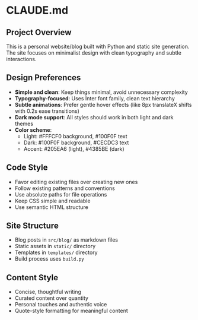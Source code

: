 # CLAUDE.md

## Project Overview
This is a personal website/blog built with Python and static site generation. The site focuses on minimalist design with clean typography and subtle interactions.

## Design Preferences
- **Simple and clean**: Keep things minimal, avoid unnecessary complexity
- **Typography-focused**: Uses Inter font family, clean text hierarchy
- **Subtle animations**: Prefer gentle hover effects (like 8px translateX shifts with 0.2s ease transitions)
- **Dark mode support**: All styles should work in both light and dark themes
- **Color scheme**: 
  - Light: #FFFCF0 background, #100F0F text
  - Dark: #100F0F background, #CECDC3 text
  - Accent: #205EA6 (light), #4385BE (dark)

## Code Style
- Favor editing existing files over creating new ones
- Follow existing patterns and conventions
- Use absolute paths for file operations
- Keep CSS simple and readable
- Use semantic HTML structure

## Site Structure
- Blog posts in `src/blog/` as markdown files
- Static assets in `static/` directory
- Templates in `templates/` directory
- Build process uses `build.py`

## Content Style
- Concise, thoughtful writing
- Curated content over quantity
- Personal touches and authentic voice
- Quote-style formatting for meaningful content